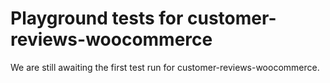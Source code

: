 # Playground tests for customer-reviews-woocommerce
We are still awaiting the first test run for customer-reviews-woocommerce.
